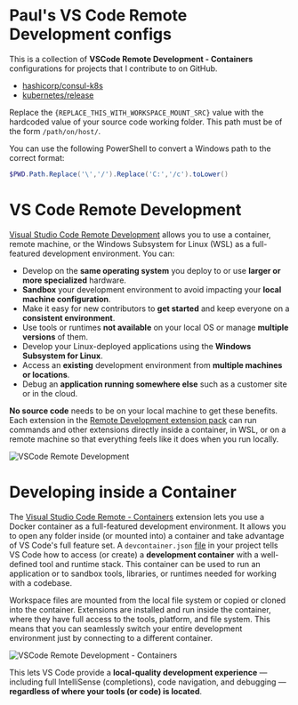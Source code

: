 # Paul's VS Code Remote Development configs

This is a collection of **VSCode Remote Development - Containers** configurations for projects that I contribute to on GitHub. 

- [hashicorp/consul-k8s](https://github.com/hashicorp/consul-k8s)
- [kubernetes/release](https://github.com/kubernetes/release)

Replace the `{REPLACE_THIS_WITH_WORKSPACE_MOUNT_SRC}` value with the hardcoded value of your source code working folder. This path must be of the form `/path/on/host/`.

You can use the following PowerShell to convert a Windows path to the correct format:

```powershell
$PWD.Path.Replace('\','/').Replace('C:','/c').toLower()
```

# VS Code Remote Development

[Visual Studio Code Remote Development](https://code.visualstudio.com/docs/remote/remote-overview) allows you to use a container, remote machine, or the Windows Subsystem for Linux (WSL) as a full-featured development environment. You can:

- Develop on the **same operating system** you deploy to or use **larger or more specialized** hardware.
- **Sandbox** your development environment to avoid impacting your **local machine configuration**.
- Make it easy for new contributors to **get started** and keep everyone on a **consistent environment**.
- Use tools or runtimes **not available** on your local OS or manage **multiple versions** of them.
- Develop your Linux-deployed applications using the **Windows Subsystem for Linux**.
- Access an **existing** development environment from **multiple machines or locations**.
- Debug an **application running somewhere else** such as a customer site or in the cloud.

**No source code** needs to be on your local machine to get these benefits. Each extension in the [Remote Development extension pack](https://aka.ms/vscode-remote/download/extension) can run commands and other extensions directly inside a container, in WSL, or on a remote machine so that everything feels like it does when you run locally.

![VSCode Remote Development](https://code.visualstudio.com/assets/docs/remote/remote-overview/architecture.png)

# Developing inside a Container

The [Visual Studio Code Remote - Containers](https://code.visualstudio.com/docs/remote/containers) extension lets you use a Docker container as a full-featured development environment. It allows you to open any folder inside (or mounted into) a container and take advantage of VS Code's full feature set. A `devcontainer.json` [file](https://code.visualstudio.com/docs/remote/containers#_creating-a-devcontainerjson-file) in your project tells VS Code how to access (or create) a **development container** with a well-defined tool and runtime stack. This container can be used to run an application or to sandbox tools, libraries, or runtimes needed for working with a codebase.

Workspace files are mounted from the local file system or copied or cloned into the container. Extensions are installed and run inside the container, where they have full access to the tools, platform, and file system. This means that you can seamlessly switch your entire development environment just by connecting to a different container.

![VSCode Remote Development - Containers](https://code.visualstudio.com/assets/docs/remote/containers/architecture-containers.png)

This lets VS Code provide a **local-quality development experience** — including full IntelliSense (completions), code navigation, and debugging — **regardless of where your tools (or code) is located**.